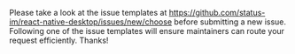Please take a look at the issue templates at https://github.com/status-im/react-native-desktop/issues/new/choose before submitting a new issue. Following one of the issue templates will ensure maintainers can route your request efficiently. Thanks!
